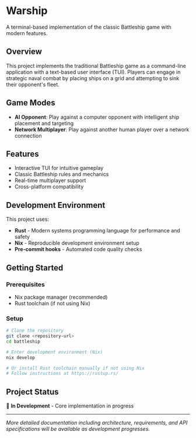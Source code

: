 # Warship

A terminal-based implementation of the classic Battleship game with modern
features.

## Overview

This project implements the traditional Battleship game as a command-line
application with a text-based user interface (TUI). Players can engage in
strategic naval combat by placing ships on a grid and attempting to sink their
opponent's fleet.

## Game Modes

- **AI Opponent**: Play against a computer opponent with intelligent ship
  placement and targeting
- **Network Multiplayer**: Play against another human player over a network
  connection

## Features

- Interactive TUI for intuitive gameplay
- Classic Battleship rules and mechanics
- Real-time multiplayer support
- Cross-platform compatibility

## Development Environment

This project uses:

- **Rust** - Modern systems programming language for performance and safety
- **Nix** - Reproducible development environment setup
- **Pre-commit hooks** - Automated code quality checks

## Getting Started

### Prerequisites

- Nix package manager (recommended)
- Rust toolchain (if not using Nix)

### Setup

```bash
# Clone the repository
git clone <repository-url>
cd battleship

# Enter development environment (Nix)
nix develop

# Or install Rust toolchain manually if not using Nix
# Follow instructions at https://rustup.rs/
```

## Project Status

🚧 **In Development** - Core implementation in progress

---

_More detailed documentation including architecture, requirements, and API
specifications will be available as development progresses._
